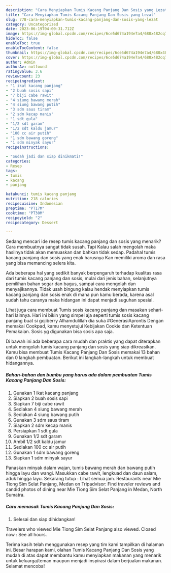 ```yaml
---
description: "Cara Menyiapkan Tumis Kacang Panjang Dan Sosis yang Lezat"
title: "Cara Menyiapkan Tumis Kacang Panjang Dan Sosis yang Lezat"
slug: 778-cara-menyiapkan-tumis-kacang-panjang-dan-sosis-yang-lezat
category: Uncategorized
date: 2023-06-19T04:00:31.712Z
image: https://img-global.cpcdn.com/recipes/6ce5d674a194e7a4/680x482cq70/tumis-kacang-panjang-dan-sosis-foto-resep-utama.jpg
hideToc: false
enableToc: true
enableTocContent: false
thumbnail: https://img-global.cpcdn.com/recipes/6ce5d674a194e7a4/680x482cq70/tumis-kacang-panjang-dan-sosis-foto-resep-utama.jpg
cover: https://img-global.cpcdn.com/recipes/6ce5d674a194e7a4/680x482cq70/tumis-kacang-panjang-dan-sosis-foto-resep-utama.jpg
author: Admin
authorAv: notfound
ratingvalue: 3.6
reviewcount: 23
recipeingredient:
- "1 ikat kacang panjang"
- "2 buah sosis sapi"
- "7 biji cabe rawit"
- "4 siung bawang merah"
- "4 siung bawang putih"
- "3 sdm saus tiram"
- "2 sdm kecap manis"
- "1 sdt gula"
- "1/2 sdt garam"
- "1/2 sdt kaldu jamur"
- "100 cc air putih"
- "1 sdm bawang goreng"
- "1 sdm minyak sayur"
recipeinstructions:

- "Sudah jadi dan siap dinikmati!"
categories:
- Resep
tags:
- tumis
- kacang
- panjang

katakunci: tumis kacang panjang 
nutrition: 218 calories
recipecuisine: Indonesian
preptime: "PT17M"
cooktime: "PT30M"
recipeyield: "2"
recipecategory: Dessert

---
```



Sedang mencari ide resep tumis kacang panjang dan sosis yang menarik? Cara membuatnya sangat tidak susah. Tapi Kalau salah mengolah maka hasilnya tidak akan memuaskan dan bahkan tidak sedap. Padahal tumis kacang panjang dan sosis yang enak harusnya Kan memiliki aroma dan rasa yang bisa memancing selera kita.


Ada beberapa hal yang sedikit banyak berpengaruh terhadap kualitas rasa dari tumis kacang panjang dan sosis, mulai dari jenis bahan, selanjutnya pemilihan bahan segar dan bagus, sampai cara mengolah dan menyajikannya. Tidak usah bingung kalau hendak menyiapkan tumis kacang panjang dan sosis enak di mana pun kamu berada, karena asal sudah tahu caranya maka hidangan ini dapat menjadi suguhan spesial.

Lihat juga cara membuat Tumis sosis kacang panjang dan masakan sehari-hari lainnya. Hari ini bikin yang simpel aja seperti tumis sosis kacang panjang buat si gojiberry Alhamdulillah dia suka #GenerasiAprontis Dengan memakai Cookpad, kamu menyetujui Kebijakan Cookie dan Ketentuan Pemakaian. Sosis yg digunakan bisa sosis apa saja.


Di bawah ini ada beberapa cara mudah dan praktis yang dapat diterapkan untuk mengolah tumis kacang panjang dan sosis yang siap dikreasikan. Kamu bisa membuat Tumis Kacang Panjang Dan Sosis memakai 13 bahan dan 0 langkah pembuatan. Berikut ini langkah-langkah untuk membuat hidangannya.

<!--inarticleads1-->

##### Bahan-bahan dan bumbu yang harus ada dalam pembuatan Tumis Kacang Panjang Dan Sosis:

1. Gunakan 1 ikat kacang panjang
1. Siapkan 2 buah sosis sapi
1. Siapkan 7 biji cabe rawit
1. Sediakan 4 siung bawang merah
1. Sediakan 4 siung bawang putih
1. Gunakan 3 sdm saus tiram
1. Siapkan 2 sdm kecap manis
1. Persiapkan 1 sdt gula
1. Gunakan 1/2 sdt garam
1. Ambil 1/2 sdt kaldu jamur
1. Sediakan 100 cc air putih
1. Gunakan 1 sdm bawang goreng
1. Siapkan 1 sdm minyak sayur


Panaskan minyak dalam wajan, tumis bawang merah dan bawang putih hingga layu dan wangi. Masukkan cabe rawit, lengkuad dan daun salam, aduk hingga layu. Sekarang tutup : Lihat semua jam. Restaurants near Mie Tiong Sim Selat Panjang, Medan on Tripadvisor: Find traveler reviews and candid photos of dining near Mie Tiong Sim Selat Panjang in Medan, North Sumatra. 

<!--inarticleads2-->

##### Cara memasak Tumis Kacang Panjang Dan Sosis:


1. Selesai dan siap dihidangkan!

Travelers who viewed Mie Tiong Sim Selat Panjang also viewed. Closed now : See all hours. 

Terima kasih telah menggunakan resep yang tim kami tampilkan di halaman ini. Besar harapan kami, olahan Tumis Kacang Panjang Dan Sosis yang mudah di atas dapat membantu kamu menyiapkan makanan yang menarik untuk keluarga/teman maupun menjadi inspirasi dalam berjualan makanan. Selamat mencoba!

